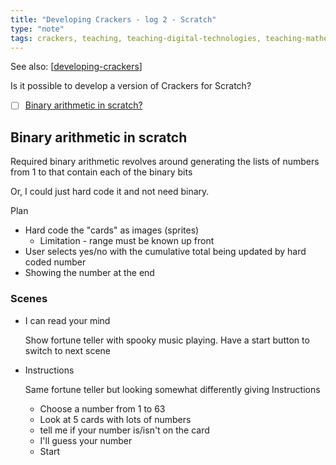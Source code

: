 ```yaml
---
title: "Developing Crackers - log 2 - Scratch"
type: "note"
tags: crackers, teaching, teaching-digital-technologies, teaching-mathematics
---
```


See also: [[developing-crackers]]

Is it possible to develop a version of Crackers for Scratch? 

- [ ] [Binary arithmetic in scratch?](#binary-arithmetic-in-scratch)


## Binary arithmetic in scratch

Required binary arithmetic revolves around generating the lists of numbers from 1 to that contain each of the binary bits

Or, I could just hard code it and not need binary.

Plan 

- Hard code the "cards" as images (sprites)
  - Limitation - range must be known up front
- User selects yes/no with the cumulative total being updated by hard coded number
- Showing the number at the end


### Scenes

- I can read your mind

    Show fortune teller with spooky music playing. Have a start button to switch to next scene

- Instructions

    Same fortune teller but looking somewhat differently giving Instructions

    - Choose a number from 1 to 63 
    - Look at 5 cards with lots of numbers
    - tell me if your number is/isn't on the card
    - I'll guess your number
    - Start

[//begin]: # "Autogenerated link references for markdown compatibility"
[developing-crackers]: developing-crackers "Developing Crackers"
[//end]: # "Autogenerated link references"